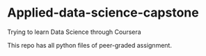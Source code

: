 # Applied-data-science-capstone
Trying to learn Data Science through Coursera

This repo has all python files of peer-graded assignment.

